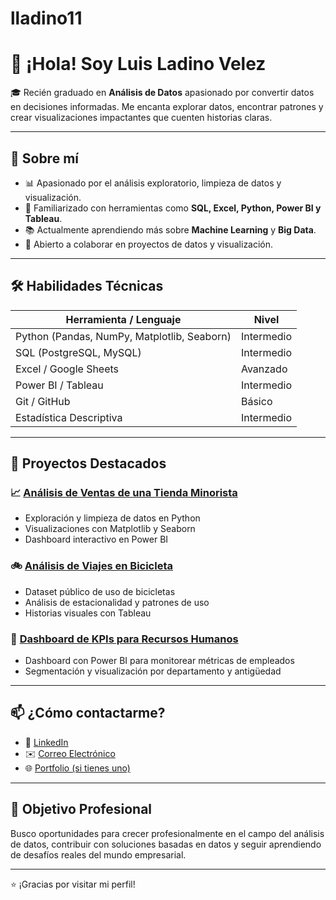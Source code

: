 # lladino11

# 👋 ¡Hola! Soy Luis Ladino Velez

🎓 Recién graduado en **Análisis de Datos** apasionado por convertir datos en decisiones informadas. Me encanta explorar datos, encontrar patrones y crear visualizaciones impactantes que cuenten historias claras.

---

## 🧠 Sobre mí

- 📊 Apasionado por el análisis exploratorio, limpieza de datos y visualización.
- 🧰 Familiarizado con herramientas como **SQL, Excel, Python, Power BI y Tableau**.
- 📚 Actualmente aprendiendo más sobre **Machine Learning** y **Big Data**.
- 🤝 Abierto a colaborar en proyectos de datos y visualización.

---

## 🛠️ Habilidades Técnicas

| Herramienta / Lenguaje | Nivel |
|------------------------|-------|
| Python (Pandas, NumPy, Matplotlib, Seaborn) | Intermedio |
| SQL (PostgreSQL, MySQL) | Intermedio |
| Excel / Google Sheets | Avanzado |
| Power BI / Tableau | Intermedio |
| Git / GitHub | Básico |
| Estadística Descriptiva | Intermedio |

---

## 📂 Proyectos Destacados

### 📈 [Análisis de Ventas de una Tienda Minorista](https://github.com/tuusuario/proyecto-ventas)
- Exploración y limpieza de datos en Python
- Visualizaciones con Matplotlib y Seaborn
- Dashboard interactivo en Power BI

### 🚲 [Análisis de Viajes en Bicicleta](https://github.com/tuusuario/proyecto-bicicletas)
- Dataset público de uso de bicicletas
- Análisis de estacionalidad y patrones de uso
- Historias visuales con Tableau

### 💼 [Dashboard de KPIs para Recursos Humanos](https://github.com/tuusuario/proyecto-rrhh)
- Dashboard con Power BI para monitorear métricas de empleados
- Segmentación y visualización por departamento y antigüedad

---

## 📫 ¿Cómo contactarme?

- 💼 [LinkedIn](https://www.linkedin.com/in/tuusuario/)
- ✉️ [Correo Electrónico](mailto:tucorreo@example.com)
- 🌐 [Portfolio (si tienes uno)](https://tuportfolio.com)

---

## 🚀 Objetivo Profesional

Busco oportunidades para crecer profesionalmente en el campo del análisis de datos, contribuir con soluciones basadas en datos y seguir aprendiendo de desafíos reales del mundo empresarial.

---

⭐ ¡Gracias por visitar mi perfil!
